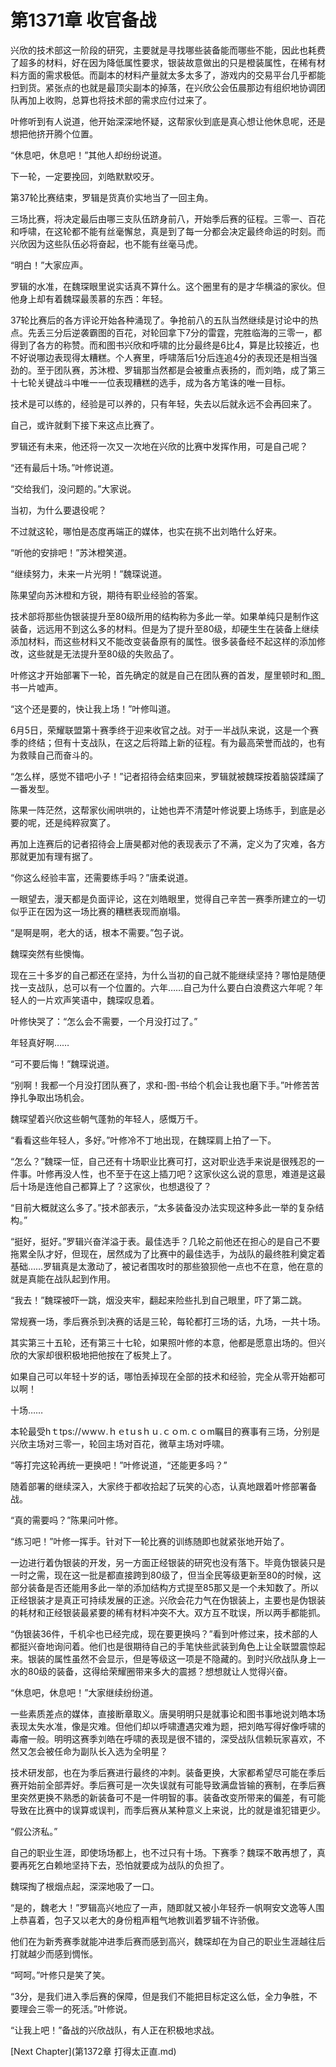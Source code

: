 # 第1371章 收官备战

兴欣的技术部这一阶段的研究，主要就是寻找哪些装备能而哪些不能，因此也耗费了超多的材料，好在因为降低属性要求，银装故意做出的只是橙装属性，在稀有材料方面的需求极低。而副本的材料产量就太多太多了，游戏内的交易平台几乎都能扫到货。紧张点的也就是最顶尖副本的掉落，在兴欣公会伍晨那边有组织地协调团队再加上收购，总算也将技术部的需求应付过来了。

叶修听到有人说道，他开始深深地怀疑，这帮家伙到底是真心想让他休息呢，还是想把他挤开腾个位置。

“休息吧，休息吧！”其他人却纷纷说道。

下一轮，一定要挽回，刘皓默默咬牙。

第37轮比赛结束，罗辑是货真价实地当了一回主角。

三场比赛，将决定最后由哪三支队伍跻身前八，开始季后赛的征程。三零一、百花和呼啸，在这轮都不能有丝毫懈怠，真是到了每一分都会决定最终命运的时刻。而兴欣因为这些队伍必将奋起，也不能有丝毫马虎。

“明白！”大家应声。

罗辑的水准，在魏琛眼里说实话真不算什么。这个圈里有的是才华横溢的家伙。但他身上却有着魏琛最羡慕的东西：年轻。

37轮比赛后的各方评论开始各种涌现了。争抢前八的五队当然继续是讨论中的热点。先丢三分后逆袭霸图的百花，对轮回拿下7分的雷霆，完胜临海的三零一，都得到了各方的称赞。而和图书兴欣和呼啸的比分最终是6比4，算是比较接近，也不好说哪边表现得太糟糕。个人赛里，呼啸落后1分后连追4分的表现还是相当强劲的。至于团队赛，苏沐橙、罗辑那当然都是会被重点表扬的，而刘皓，成了第三十七轮关键战斗中唯一一位表现糟糕的选手，成为各方笔诛的唯一目标。

技术是可以练的，经验是可以养的，只有年轻，失去以后就永远不会再回来了。

自己，或许就剩下接下来这点比赛了。

罗辑还有未来，他还将一次又一次地在兴欣的比赛中发挥作用，可是自己呢？

“还有最后十场。”叶修说道。

“交给我们，没问题的。”大家说。

当初，为什么要退役呢？

不过就这轮，哪怕是态度再端正的媒体，也实在挑不出刘皓什么好来。

“听他的安排吧！”苏沐橙笑道。

“继续努力，未来一片光明！”魏琛说道。

陈果望向苏沐橙和方锐，期待有职业经验的答案。

技术部将那些伪银装提升至80级所用的结构称为多此一举。如果单纯只是制作这装备，远远用不到这么多的材料。但是为了提升至80级，却硬生生在装备上继续添加材料，而这些材料又不能改变装备原有的属性。很多装备经不起这样的添加修改，这些就是无法提升至80级的失败品了。

叶修这才开始部署下一轮，首先确定的就是自己在团队赛的首发，屋里顿时和_图_书一片嘘声。

“这个还是要的，快让我上场！”叶修叫道。

6月5日，荣耀联盟第十赛季终于迎来收官之战。对于一半战队来说，这是一个赛季的终结；但有十支战队，在这之后将踏上新的征程。有为最高荣誉而战的，也有为救赎自己而奋斗的。

“怎么样，感觉不错吧小子！”记者招待会结束回来，罗辑就被魏琛按着脑袋蹂躏了一番发型。

陈果一阵茫然，这帮家伙闹哄哄的，让她也弄不清楚叶修说要上场练手，到底是必要的呢，还是纯粹寂寞了。

再加上连赛后的记者招待会上唐昊都对他的表现表示了不满，定义为了灾难，各方那就更加有理有据了。

“你这么经验丰富，还需要练手吗？”唐柔说道。

一眼望去，漫天都是负面评论，这在刘皓眼里，觉得自己辛苦一赛季所建立的一切似乎正在因为这一场比赛的糟糕表现而崩塌。

“是啊是啊，老大的话，根本不需要。”包子说。

魏琛突然有些懊悔。

现在三十多岁的自己都还在坚持，为什么当初的自己就不能继续坚持？哪怕是随便找一支战队，总可以有一个位置的。六年……自己为什么要白白浪费这六年呢？年轻人的一片欢声笑语中，魏琛叹息着。

叶修快哭了：“怎么会不需要，一个月没打过了。”

年轻真好啊……

“可不要后悔！”魏琛说道。

“别啊！我都一个月没打团队赛了，求和-图-书给个机会让我也磨下手。”叶修苦苦挣扎争取出场机会。

魏琛望着兴欣这些朝气蓬勃的年轻人，感慨万千。

“看看这些年轻人，多好。”叶修冷不丁地出现，在魏琛肩上拍了一下。

“怎么？”魏琛一怔，自己还有十场职业比赛可打，这对职业选手来说是很残忍的一件事。叶修再没人性，也不至于在这上插刀吧？这家伙这么说的意思，难道是这最后十场是连他自己都算上了？这家伙，也想退役了？

“目前大概就这么多了。”技术部表示，“太多装备没办法实现这种多此一举的复杂结构。”

“挺好，挺好。”罗辑兴奋洋溢于表。最佳选手？几轮之前他还在担心的是自己不要拖累全队才好，但现在，居然成为了比赛中的最佳选手，为战队的最终胜利奠定着基础……罗辑真是太激动了，被记者围攻时的那些狼狈他一点也不在意，他在意的就是真能在战队起到作用。

“我去！”魏琛被吓一跳，烟没夹牢，翻起来险些扎到自己眼里，吓了第二跳。

常规赛一场，季后赛杀到决赛的话是三轮，每轮都打三场的话，九场，一共十场。

其实第三十五轮，还有第三十七轮，如果照叶修的本意，他都是愿意出场的。但兴欣的大家却很积极地把他按在了板凳上了。

如果自己可以年轻十岁的话，哪怕丢掉现在全部的技术和经验，完全从零开始都可以啊！

十场……

本轮最受hｔtps://ｗwｗ.ｈｅtｕsｈｕ.ｃｏm.ｃｏm瞩目的赛事有三场，分别是兴欣主场对三零一，轮回主场对百花，微草主场对呼啸。

“等打完这轮再统一更换吧！”叶修说道，“还能更多吗？”

随着部署的继续深入，大家终于都收拾起了玩笑的心态，认真地跟着叶修部署备战。

“真的需要吗？”陈果问叶修。

“练习吧！”叶修一挥手。针对下一轮比赛的训练随即也就紧张地开始了。

一边进行着伪银装的开发，另一方面正经银装的研究也没有落下。毕竟伪银装只是一时之需，现在这一批是都直接跨到80级了，但当全民等级更新至80的时候，这部分装备是否还能用多此一举的添加结构方式提至85那又是一个未知数了。所以正经银装才是真正可持续发展的正途。兴欣会花力气在伪银装上，主要也是伪银装的耗材和正经银装最紧要的稀有材料冲突不大。双方互不耽误，所以两手都能抓。

“伪银装36件，千机伞也已经完成，现在要更换吗？”看到叶修过来，技术部的人都挺兴奋地询问着。他们也是很期待自己的手笔快些武装到角色上让全联盟震惊起来。银装的属性虽然不会显示，但是等级这一项是不隐藏的。到时兴欣战队身上一水的80级的装备，这得给荣耀圈带来多大的震撼？想想就让人觉得兴奋。

“休息吧，休息吧！”大家继续纷纷道。

一些素质差点的媒体，直接断章取义。唐昊明明只是就事论和图书事地说刘皓本场表现太失水准，像是灾难。但他们却以呼啸遭遇灾难为题，把刘皓写得好像呼啸的毒瘤一般。明明这赛季刘皓在呼啸的表现是很不错的，深受战队信赖玩家喜欢，不然又怎会被任命为副队长入选为全明星？

技术研发部，也在为季后赛进行最终的冲刺。装备更换，大家都希望尽可能在季后赛开始前全部弄好。季后赛可是一次失误就有可能导致满盘皆输的赛制，在季后赛里突然更换不熟悉的新装备可不是一件明智的事。装备改变所带来的偏差，有可能导致在比赛中的误算或误判，而季后赛从某种意义上来说，比的就是谁犯错更少。

“假公济私。”

自己的职业生涯，即使场场都上，也不过只有十场。下赛季？魏琛不敢再想了，真要再死乞白赖地坚持下去，恐怕就要成为战队的负担了。

魏琛掏了根烟点起，深深地吸了一口。

“是的，魏老大！”罗辑高兴地应了一声，随即就又被小年轻乔一帆啊安文逸等人围上恭喜着，包子又以老大的身份粗声粗气地教训着罗辑不许骄傲。

他们在为新秀赛季就能冲进季后赛而感到高兴，魏琛却在为自己的职业生涯越往后打就越少而感到惆怅。

“呵呵。”叶修只是笑了笑。

“3分，是我们进入季后赛的保障，但是我们不能把目标定这么低，全力争胜，不要理会三零一的死活。”叶修说。

“让我上吧！”备战的兴欣战队，有人正在积极地求战。



[Next Chapter](第1372章 打得太正直.md)